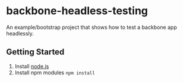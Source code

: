 # backbone-headless-testing

An example/bootstrap project that shows how to test a backbone app headlessly.

## Getting Started

1. Install [node.js](http://nodejs.org/)
2. Install npm modules `npm install`